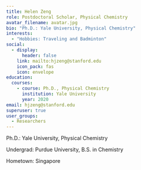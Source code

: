 ```yaml
---
title: Helen Zeng
role: Postdoctoral Scholar, Physical Chemistry
avatar_filename: avatar.jpg
bio: "Ph.D.: Yale University, Physical Chemistry"
interests:
  - "Hobbies: Traveling and Badminton"
social:
  - display:
      header: false
    link: mailto:hjzeng@stanford.edu
    icon_pack: fas
    icon: envelope
education:
  courses:
    - course: Ph.D., Physical Chemistry
      institution: Yale University
      year: 2020
email: hjzeng@stanford.edu
superuser: true
user_groups:
  - Researchers
---
```

Ph.D.: Yale University, Physical Chemistry

Undergrad: Purdue University, B.S. in Chemistry

Hometown: Singapore